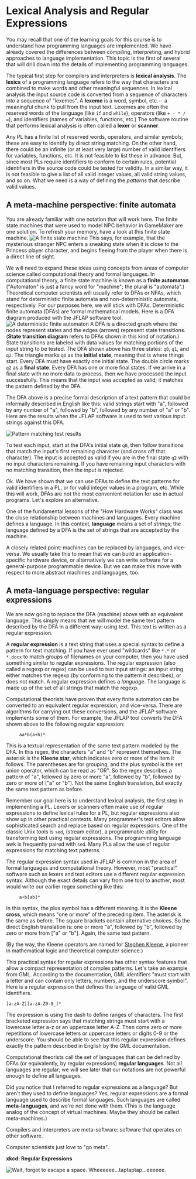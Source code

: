 # Lexical Analysis and Regular Expressions

You may recall that one of the learning goals for this course is to understand how programming languages are implemented. We have already covered the differences between compiling, interpreting, and hybrid approaches to language implementation. This topic is the first of several that will drill down into the details of implementing programming languages.

The typical first step for compilers and interpreters is **lexical analysis**. The **lexics** of a programming language refers to the way that characters are combined to make words and other meaningful sequences. In lexical analysis the input source code is converted from a sequence of characters into a sequence of "lexemes". A **lexeme** is a word, symbol, etc.-- a meaningful chunk to pull from the input text. Lexemes are often the reserved words of the language (like `if` and `while`), operators (like `+ - * / =`), and identifiers (names of variables, functions, etc.) The software routine that performs lexical analysis is often called a **lexer** or **scanner**.

Any PL has a finite list of reserved words, operators, and similar symbols; these are easy to identify by direct string matching. On the other hand, there could be an infinite (or at least very large) number of valid identifiers for variables, functions, etc. It is not feasible to list these in advance. But, since most PLs require identifiers to conform to certain rules, potential identifiers in the source code could be tested for validity. In a similar way, it is not feasible to give a list of all valid integer values, all valid string values, and so on. What we need is a way of defining the *patterns* that describe valid values.

## A meta-machine perspective: finite automata

You are already familiar with one notation that will work here. The finite state machines that were used to model NPC behavior in GameMaker are one solution. To refresh your memory, have a look at this finite state machine.
![A finite state machine](images/stdmaze.svg)
This says, for example, that the mysterious stranger NPC enters a sneaking state when it is close to the Princess player character, and begins fleeing from the player when there is a direct line of sight.

We will need to expand these ideas using concepts from areas of computer science called computational theory and formal languages. In computational theory, a finite state machine is known as a **finite automaton**. ("Automaton" is just a fancy word for "machine"; the plural is "automata".) Theoretical computer scientists will usually refer to DFAs or NFAs, which stand for deterministic finite automata and non-deterministic automata, respectively. For our purposes here, we will stick with DFAs.
Deterministic finite automata (DFAs) are formal mathematical models. Here is a DFA diagram produced with the JFLAP software tool.
![A deterministic finite automaton](images/DFA.png)
A DFA is a directed graph where the nodes represent states and the edges (arrows) represent state transitions. (**State transition diagram** refers to DFAs shown in this kind of notation.) State transitions are labeled with data values for matching portions of the input string to be tested. The DFA shown above has three states: `q0`, `q1`, and `q2`. The triangle marks `q0` as the **initial state**, meaning that is where things start. Every DFA must have exactly one initial state. The double circle marks `q2` as a **final state**. Every DFA has one or more final states. If we arrive in a final state with no more data to process, then we have processed the input successfully.  This means that the input was accepted as valid; it matches the pattern defined by the DFA.

The DFA above is a precise formal description of a text pattern that could be informally described in English like this: valid strings start with "a", followed by any number of "a", followed by "b", followed by any number of "a" or "b". Here are the results when the JFLAP software is used to test various input strings against this DFA.

![Pattern matching test results](images/DFAtests.png)

To test each input, start at the DFA's initial state `q0`, then follow transitions that match the input's first remaining character (and cross off that character). The input is accepted as valid if you are in the final state `q2` with no input characters remaining. If you have remaining input characters with no matching transition, then the input is rejected.

Ok. We have shown that we can use DFAs to define the text patterns for valid identifiers in a PL, or for valid integer values in a program, etc. While this will work, DFAs are not the most convenient notation for use in actual programs. Let's explore an alternative.

One of the fundamental lessons of the "How Hardware Works" class was the close relationship between machines and languages. Every machine defines a language. In this context, **language** means a set of strings; the language defined by a DFA is the set of strings that are accepted by the machine.

A closely related point: machines can be replaced by languages, and vice-versa. We usually take this to mean that we can build an application-specific hardware device, or alternatively we can write software for a general-purpose programmable device. But we can make this move with respect to more abstract machines and languages, too.

## A meta-language perspective: regular expressions

We are now going to replace the DFA (machine) above with an equivalent language. This simply means that we will model the same text pattern described by the DFA in a different way: using text. This text is written as a regular expression.

A **regular expression** is a text string that uses a special syntax to define a pattern for text matching. If you have ever used "wildcards" like `*.*` or `*.docx` to match groups of filenames on your computer, then you have used something similar to regular expressions. The regular expression (also called a regexp or regex) can be used to test input strings: an input string either matches the regexp (by conforming to the pattern it describes), or does not match. A regular expression defines a *language*. The language is made up of the set of all strings that match the regexp.

Computational theorists have proven that every finite automaton can be converted to an equivalent regular expression, and vice-versa. There are algorithms for carrying out these conversions, and the JFLAP software implements some of them. For example, the JFLAP tool converts the DFA shown above to the following regular expression:

```
     aa*b(a+b)*
```

This is a textual representation of the same text pattern modeled by the DFA. In this regex, the characters "a" and "b" represent themselves. The asterisk is the **Kleene star**, which indicates zero or more of the item it follows. The parentheses are for grouping, and the plus symbol is the set union operator, which can be read as "OR". So the regex describes a pattern of "a", followed by zero or more "a", followed by "b", followed by zero or more of ("a" or "b"). Not the same English translation, but exactly the same text pattern as before.

Remember our goal here is to understand lexical analysis, the first step in implementing a PL. Lexers or scanners often make use of regular expressions to define lexical rules for a PL, but regular expressions also show up in other practical contexts. Many programmer's text editors allow sophisticated search and replace based on regular expressions. One of the classic Unix tools is `sed`, (stream editor), a programmable utility for transforming text using regular expressions. The programming language awk is frequently paired with `sed`. Many PLs allow the use of regular expressions for matching text patterns.

The regular expression syntax used in JFLAP is common in the area of formal languages and computational theory. However, most "practical" software such as lexers and text editors use a different regular expression syntax. Although the exact details can vary from one tool to another, most would write our earlier regex something like this:

```
     a+b[ab]*
```

In this syntax, the plus symbol has a different meaning. It is the **Kleene cross**, which means "one or more" of the preceding item. The asterisk is the same as before. The square brackets contain alternative choices. So the direct English translation is: one or more "a", followed by "b", followed by zero or more from ["a" or "b"]. Again, the same text pattern.

(By the way, the Kleene operators are named for [Stephen Kleene](https://en.wikipedia.org/wiki/Stephen_Cole_Kleene), a pioneer in mathematical logic and theoretical computer science.)

This practical syntax for regular expressions has other syntax features that allow a compact representation of complex patterns. Let's take an example from GML. According to the documentation, GML identifiers "must start with a letter and can contain only letters, numbers, and the underscore symbol". Here is a regular expression that defines the language of valid GML identifiers.

```
[a-zA-Z][a-zA-Z0-9_]*
```

The expression is using the dash to define ranges of characters. The first bracketed expression says that matching strings must start with a lowercase letter a-z or an uppercase letter A-Z. Then come zero or more repetitions of lowercase letters or uppercase letters or digits 0-9 or the underscore. You should be able to see that this regular expression defines exactly the pattern described in English by the GML documentation.

Computational theorists call the set of languages that can be defined by DFAs (or equivalently, by regular expressions) **regular languages**. Not all languages are regular; we will see later that our notations are not powerful enough to define all languages.

Did you notice that I referred to regular expressions as a language? But aren't they used to define languages? Yes, regular expressions are a formal language used to describe formal languages. Such languages are called **meta-languages**, and we're not done with them. (This is the language analog of the concept of virtual machines. Maybe they should be called meta-machines.)

Compilers and interpreters are meta-software: software that operates on other software.

Computer scientists just love to "go meta".



**xkcd: Regular Expressions**

![Wait, forgot to escape a space. Wheeeeee...taptaptap...eeeeee.](http://imgs.xkcd.com/comics/regular_expressions.png)